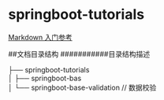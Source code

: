 # springboot-tutorials

[Markdown 入门参考](http://xianbai.me/learn-md/index.html )

##文档目录结构
###########目录结构描述
 
├── springboot-tutorials                     
│   ├── springboot-bas  
│   └── springboot-base-validation   // 数据校验  


